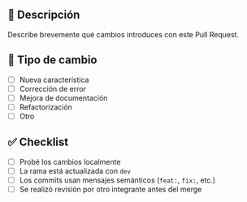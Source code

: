 ## 📝 Descripción
Describe brevemente qué cambios introduces con este Pull Request.

## 🧪 Tipo de cambio
- [ ] Nueva característica
- [ ] Corrección de error
- [ ] Mejora de documentación
- [ ] Refactorización
- [ ] Otro

## ✅ Checklist
- [ ] Probé los cambios localmente
- [ ] La rama está actualizada con `dev`
- [ ] Los commits usan mensajes semánticos (`feat:`, `fix:`, etc.)
- [ ] Se realizó revisión por otro integrante antes del merge
